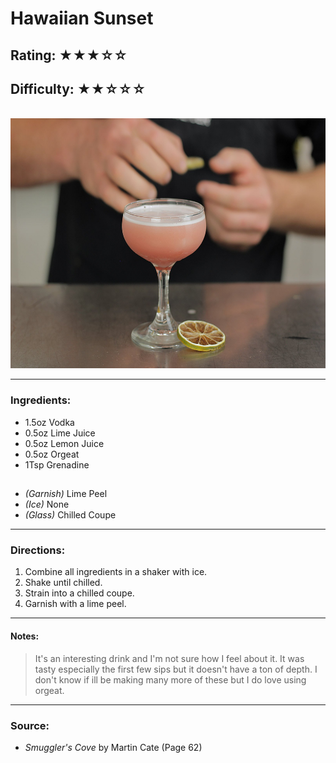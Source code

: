 # Hawaiian Sunset

## Rating: ★★★☆☆
## Difficulty: ★★☆☆☆

<br>

<img src="../Images/hawaiian_sunset.jpg" alt="" height="400">

<br>

---

### Ingredients:

* 1.5oz Vodka
* 0.5oz Lime Juice
* 0.5oz Lemon Juice
* 0.5oz Orgeat
* 1Tsp Grenadine
##
* *(Garnish)* Lime Peel
* *(Ice)* None
* *(Glass)* Chilled Coupe

---

### Directions:
1. Combine all ingredients in a shaker with ice.
2. Shake until chilled.
3. Strain into a chilled coupe.
4. Garnish with a lime peel.
---

#### Notes:
> It's an interesting drink and I'm not sure how I feel about it. It was tasty especially the first few sips but it doesn't have a ton of depth. I don't know if ill be making many more of these but I do love using orgeat.

---

### Source:
* *Smuggler's Cove* by Martin Cate (Page 62)